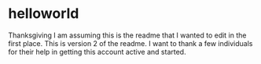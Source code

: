helloworld
==========

Thanksgiving
I am assuming this is the readme that I wanted to edit in the first place.
This is version 2 of the readme.
I want to thank a few individuals for their help in getting this account active and started. 

